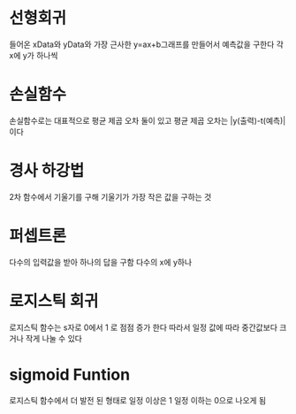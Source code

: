 # 선형회귀
들어온 xData와 yData와 가장 근사한 y=ax+b그래프를 만들어서 예측값을 구한다
각 x에 y가 하나씩
# 손실함수 
손실함수로는 대표적으로 평균 제곱 오차 둘이 있고 평균 제곱 오차는 |y(출력)-t(예측)| 이다 
# 경사 하강법 
2차 함수에서 기울기를 구해 기울기가 가장 작은 값을 구하는 것
# 퍼셉트론
다수의 입력값을 받아 하나의 답을 구함
다수의 x에 y하나

# 로지스틱 회귀
로지스틱 함수는 s자로 0에서 1 로 점점 증가 한다 따라서 일정 값에 따라 중간값보다 크거나 작게 나눌 수 있다
# sigmoid Funtion
로지스틱 함수에서 더 발전 된 형태로 일정 이상은 1 일정 이하는 0으로 나오게 됨